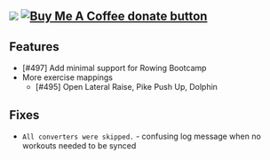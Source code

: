 [![](https://img.shields.io/static/v1?label=Sponsor&message=%E2%9D%A4&logo=GitHub&color=%23fe8e86)](https://github.com/sponsors/philosowaffle) <span class="badge-buymeacoffee"><a href="https://www.buymeacoffee.com/philosowaffle" title="Donate to this project using Buy Me A Coffee"><img src="https://img.shields.io/badge/buy%20me%20a%20coffee-donate-yellow.svg" alt="Buy Me A Coffee donate button" /></a></span>
---

## Features

- [#497] Add minimal support for Rowing Bootcamp
- More exercise mappings
	- [#495] Open Lateral Raise, Pike Push Up, Dolphin

## Fixes
- `All converters were skipped.` - confusing log message when no workouts needed to be synced